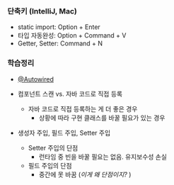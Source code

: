 ### 단축키 (IntelliJ, Mac)
- static import: Option + Enter
- 타입 자동완성: Option + Command + V
- Getter, Setter: Command + N

### 학습정리
- [@Autowired](https://iseunghan.tistory.com/63)
- 컴포넌트 스캔 vs. 자바 코드로 직접 등록
  - 자바 코드로 직접 등록하는 게 더 좋은 경우
    - 상황에 따라 구현 클래스를 바꿀 필요가 있는 경우

- 생성자 주입, 필드 주입, Setter 주입
  - Setter 주입의 단점
    - 런타임 중 빈을 바꿀 필요는 없음. 유지보수성 손실
  - 필드 주입의 단점
    - 중간에 못 바꿈 (*이게 왜 단점이지?* )

